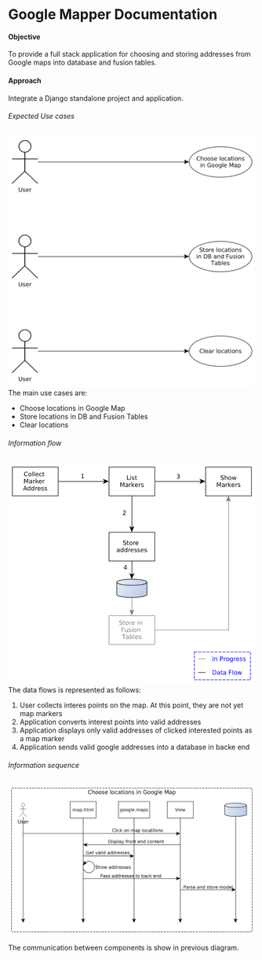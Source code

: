 # Google Mapper Documentation
#### Objective
To provide a full stack application for choosing and storing addresses from Google maps into database and fusion tables.

#### Approach
Integrate a Django standalone project and application.

###### Expected Use cases
![alt text](https://github.com/renatosamperio/mapping_app/blob/master/doc/Use%20Cases.png "Use Cases")
The main use cases are:
 - Choose locations in Google Map
 - Store locations in DB and Fusion Tables
 - Clear locations

###### Information flow
![alt text](https://github.com/renatosamperio/mapping_app/blob/master/doc/Data%20Flow%20Diagram.png "Data flow")
The data flows is represented as follows:
1. User collects interes points on the map. At this point, they are not yet map markers
2. Application converts interest points into valid addresses
3. Application displays only valid addresses of clicked interested points as a map marker
4. Application sends valid google addresses into a database in backe end

###### Information sequence
![alt text](https://github.com/renatosamperio/mapping_app/blob/master/doc/Sequence%20Diagram.png "Sequence Diagram")

The communication between components is show in previous diagram. 